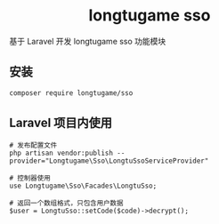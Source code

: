 <h1 align="center">longtugame sso</h1>

基于 Laravel 开发 longtugame sso 功能模块

## 安装
```bash
composer require longtugame/sso
```

## Laravel 项目内使用
```
# 发布配置文件
php artisan vendor:publish --provider="Longtugame\Sso\LongtuSsoServiceProvider"

# 控制器使用
use Longtugame\Sso\Facades\LongtuSso;

# 返回一个数组格式，只包含用户数据
$user = LongtuSso::setCode($code)->decrypt();

```
